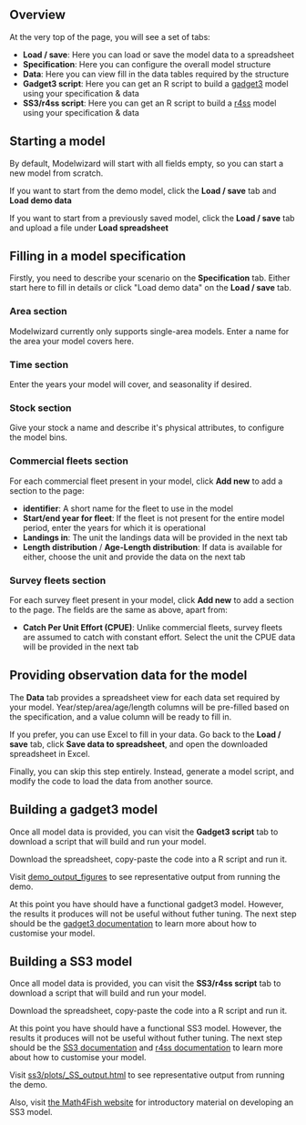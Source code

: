<!---
Rebuild HTML with:
knitr::pandoc('user-guide.md', 'html') ; fs::file_touch('ui.R')
-->

## Overview

At the very top of the page, you will see a set of tabs:

* **Load / save**: Here you can load or save the model data to a spreadsheet
* **Specification**: Here you can configure the overall model structure
* **Data**: Here you can view fill in the data tables required by the structure
* **Gadget3 script**: Here you can get an R script to build a [gadget3](https://gadget-framework.github.io/gadget3/) model using your specification & data
* **SS3/r4ss script**: Here you can get an R script to build a [r4ss](https://github.com/r4ss/r4ss) model using your specification & data

## Starting a model

By default, Modelwizard will start with all fields empty, so you can start a new model from scratch.

If you want to start from the demo model, click the **Load / save** tab and **Load demo data**

If you want to start from a previously saved model, click the **Load / save** tab and upload a file under **Load spreadsheet**

## Filling in a model specification

Firstly, you need to describe your scenario on the **Specification** tab.
Either start here to fill in details or click "Load demo data" on the **Load / save** tab.

### **Area** section

Modelwizard currently only supports single-area models.
Enter a name for the area your model covers here.

### **Time** section

Enter the years your model will cover, and seasonality if desired.

### **Stock** section

Give your stock a name and describe it's physical attributes, to configure the model bins.

### **Commercial fleets** section

For each commercial fleet present in your model, click **Add new** to add a section to the page:

* **identifier**: A short name for the fleet to use in the model
* **Start/end year for fleet**: If the fleet is not present for the entire model period, enter the years for which it is operational
* **Landings in**: The unit the landings data will be provided in the next tab
* **Length distribution** / **Age-Length distribution**: If data is available for either, choose the unit and provide the data on the next tab

### **Survey fleets** section

For each survey fleet present in your model, click **Add new** to add a section to the page.
The fields are the same as above, apart from:

* **Catch Per Unit Effort (CPUE)**: Unlike commercial fleets, survey fleets are assumed to catch with constant effort. Select the unit the CPUE data will be provided in the next tab

## Providing observation data for the model

The **Data** tab provides a spreadsheet view for each data set required by your model.
Year/step/area/age/length columns will be pre-filled based on the specification, and a value column will be ready to fill in.

If you prefer, you can use Excel to fill in your data. Go back to the **Load / save** tab, click **Save data to spreadsheet**, and open the downloaded spreadsheet in Excel.

Finally, you can skip this step entirely. Instead, generate a model script, and modify the code to load the data from another source.

## Building a gadget3 model

Once all model data is provided, you can visit the **Gadget3 script** tab to download a script that will build and run your model.

Download the spreadsheet, copy-paste the code into a R script and run it.

Visit [demo_output_figures](demo_output_figures.html) to see representative output from running the demo.

At this point you have should have a functional gadget3 model.
However, the results it produces will not be useful without futher tuning.
The next step should be the [gadget3 documentation](https://gadget-framework.github.io/gadget3/articles/) to learn more about how to customise your model.

## Building a SS3 model

Once all model data is provided, you can visit the **SS3/r4ss script** tab to download a script that will build and run your model.

Download the spreadsheet, copy-paste the code into a R script and run it.

At this point you have should have a functional SS3 model.
However, the results it produces will not be useful without futher tuning.
The next step should be the [SS3 documentation](https://vlab.noaa.gov/web/stock-synthesis) and [r4ss documentation](https://r4ss.github.io/r4ss/) to learn more about how to customise your model.

Visit [ss3/plots/_SS_output.html](ss3/plots/_SS_output.html) to see representative output from running the demo.

Also, visit [the Math4Fish website](https://math4fish.ieo.csic.es/proyecto-2-3/) for introductory material on developing an SS3 model.
